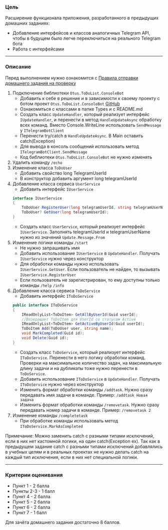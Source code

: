 ### Цель
    
Расширение функционала приложения, разработанного в предыдущих домашних заданиях:

- Добавление интерфейсов и классов аналогичных Telegram API, чтобы в будущем было легче переключиться на реального Telegram бота
- Работа с интерфейсами

---

### Описание

Перед выполнением нужно ознакомится с [Правила отправки домашнего задания на проверку](https://github.com/OTUS-NET/C-Sharp-Basic/blob/main/Homeworks/README.md)

1. Подключение библиотеки `Otus.ToDoList.ConsoleBot`
    - Добавить к себе в решение и в зависимости к своему проекту с ботом проект `Otus.ToDoList.ConsoleBot` [GitHub](https://github.com/OTUS-NET/C-Sharp-Basic/tree/main/Homeworks/05.2%20%D0%9E%D0%9E%D0%9F%20%D0%B8%D0%BD%D1%82%D0%B5%D1%80%D1%84%D0%B5%D0%B9%D1%81%D1%8B/Otus.ToDoList.ConsoleBot) 
    - Ознакомиться с классами в папке Types и с README.md
    - Создать класс `UpdateHandler`, который реализует интерфейс `IUpdateHandler`, и перенести в метод `HandleUpdateAsync` обработку всех команд. Вместо Console.WriteLine использовать `SendMessage` у `ITelegramBotClient`
    - Перенести try/catch в `HandleUpdateAsync`. В Main оставить catch(Exception)
    - Для вывода в конcоль сообщений использовать метод `ITelegramBotClient.SendMessage`
    - Код библиотеки `Otus.ToDoList.ConsoleBot` не нужно изменять
2. Удалить команду `/echo`
3. Изменение класса `ToDoUser`
    - Добавить свойство long TelegramUserId
    - В конструктор добавить аргумент long telegramUserId
4. Добавление класса сервиса `UserService`
    - Добавить интерфейс `IUserService`
    ```csharp
    interface IUserService
    {
        ToDoUser RegisterUser(long telegramUserId, string telegramUserName);
        ToDoUser? GetUser(long telegramUserId);
    }
    ```
    - Создать класс `UserService`, который реализует интерфейс `IUserService`. Заполнять telegramUserId и telegramUserName нужно из значений `Update.Message.From`
5. Изменение логики команды `/start`
    - Не нужно запрашивать имя
    - Добавить использование `IUserService` в `UpdateHandler`. Получать `IUserService` нужно через конструктор
    - Для обработки команды нужно использовать `IUserService.GetUser`. Если пользователь не найден, то вызывать `IUserService.RegisterUser`
    - Если пользователь не зарегистрирован, то ему доступны только команды `/help` `/info`
6. Добавление класса сервиса `ToDoService`
    - Добавить интерфейс `IToDoService`
    ```csharp
    public interface IToDoService
    {
        IReadOnlyList<ToDoItem> GetAllByUserId(Guid userId);
        //Возвращает ToDoItem для UserId со статусом Active
        IReadOnlyList<ToDoItem> GetActiveByUserId(Guid userId);
        ToDoItem Add(ToDoUser user, string name);
        void MarkCompleted(Guid id);
        void Delete(Guid id);
    }
    ```
    - Создать класс `ToDoService`, который реализует интерфейс `IToDoService`. Перенести в него логику обработки команд. Проверки на максимальное количество задач, на максимальную длину задачи и на дубликаты тоже нужно перенести в `ToDoService`.
    - Добавить использование `IToDoService` в `UpdateHandler`. Получать `IToDoService` нужно через конструктор
    - Изменить формат обработки команды `/addtask`. Нужно сразу передавать имя задачи в команде. Пример: `/addtask Новая задача`
    - Изменить формат обработки команды `/removetask`. Нужно сразу передавать номер задачи в команде. Пример: `/removetask 2`
7. Изменение команды `/completetask`
    - При обработке команды использовать метод `IToDoService.MarkAsCompleted`

Примечание: Можно заменить catch с разными типами исключений, если в них нет кастомной логики, на один catch(Exception ex). Так как в предыдущем задание сatch с разными типами исключений добавлялись в учебных целям и в реальных проектах не нужно делать catch на каждый тип исключения, если в них нет специальной логики.

---

### Критерии оценивания

- Пункт 1 - 2 балла
- Пункты 2-3 - 1 балл
- Пункт 4 - 2 балла
- Пункт 5 - 2 балла
- Пункт 6 - 2 балла
- Пункт 7 - 1 балл

Для зачёта домашнего задания достаточно 8 баллов.
